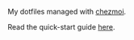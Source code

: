 My dotfiles managed with [chezmoi](https://www.chezmoi.io).

Read the quick-start guide [here](https://www.chezmoi.io/quick-start/).
